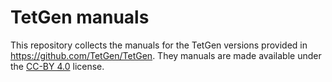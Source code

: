 TetGen manuals
==============

This repository collects the manuals for the TetGen versions provided in https://github.com/TetGen/TetGen.
They manuals are made available under the [CC-BY 4.0](https://creativecommons.org/licenses/by/4.0/) license.

